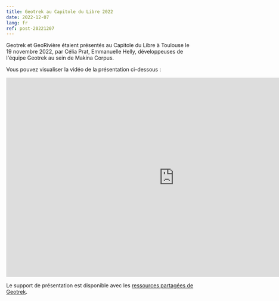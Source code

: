 ```yaml
---
title: Geotrek au Capitole du Libre 2022
date: 2022-12-07
lang: fr
ref: post-20221207
---
```


Geotrek et GeoRivière étaient présentés au Capitole du Libre à Toulouse le 19 novembre 2022,
par Célia Prat, Emmanuelle Helly, développeuses de l'équipe Geotrek au sein de Makina Corpus.

Vous pouvez visualiser la vidéo de la présentation ci-dessous :

<iframe width="900" height="535" src="https://www.youtube.com/embed/eH0lQm_j2fQ?si=eTzp018mB3saU9JU" title="YouTube video player" frameborder="0" allow="accelerometer; autoplay; clipboard-write; encrypted-media; gyroscope; picture-in-picture; web-share" allowfullscreen></iframe>

Le support de présentation est disponible avec les [ressources partagées de Geotrek](https://geotrek.ecrins-parcnational.fr/ressources/presentations/2022-11-Capitole-du-Libre-Geotrek-Georiviere-Makina-Corpus.pdf).
